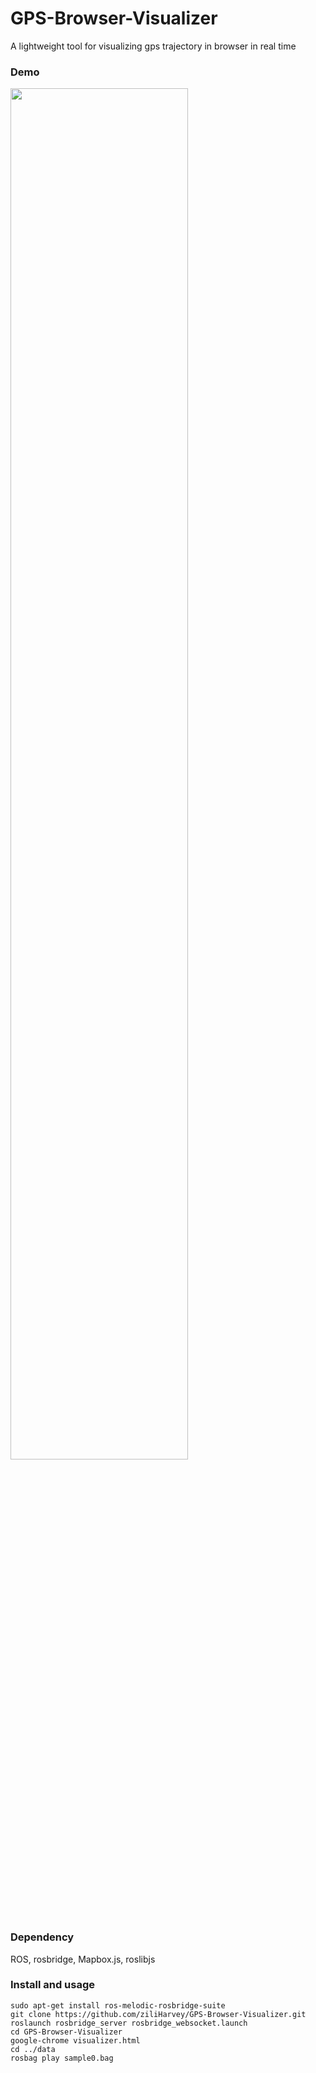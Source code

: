 # GPS-Browser-Visualizer
A lightweight tool for visualizing gps trajectory in browser in real time

### Demo
<img src="https://github.com/ziliHarvey/GPS-Browser-Visualizer/blob/master/demo0.gif" width=75% height=75%>

### Dependency
ROS, rosbridge, Mapbox.js, roslibjs

### Install and usage
```
sudo apt-get install ros-melodic-rosbridge-suite
git clone https://github.com/ziliHarvey/GPS-Browser-Visualizer.git
roslaunch rosbridge_server rosbridge_websocket.launch
cd GPS-Browser-Visualizer
google-chrome visualizer.html
cd ../data
rosbag play sample0.bag
```
